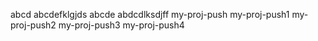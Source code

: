 abcd
abcdefklgjds
abcde
abdcdlksdjff
my-proj-push
my-proj-push1
my-proj-push2
my-proj-push3
my-proj-push4
